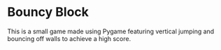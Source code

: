 # Bouncy Block
This is a small game made using Pygame featuring vertical
jumping and bouncing off walls to achieve a high score.